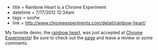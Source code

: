 * title = Rainbow Heart is a Chrome Experiment
* datetime = 7/17/2012 12:34am
* tags = soofw
* link = http://www.chromeexperiments.com/detail/rainbow-heart/

My favorite demo, the [rainbow heart](/demos/heart++), was just accepted at [Chrome Experiments](http://www.chromeexperiments.com/)! Be sure to check out the [page](http://www.chromeexperiments.com/detail/rainbow-heart/) and leave a review or some comments.
